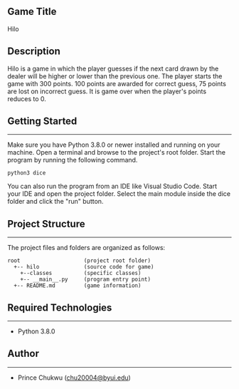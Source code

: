 ## Game Title
Hilo 

## Description
Hilo is a game in which the player guesses if the next card drawn by the dealer will be higher or lower than the previous one. The player starts the game with 300 points. 100 points are awarded for correct guess, 75 points are lost on incorrect guess. It is game over when the player's points reduces to 0.

## Getting Started
---
Make sure you have Python 3.8.0 or newer installed and running on your machine. Open a terminal and 
browse to the project's root folder. Start the program by running the following command.
```
python3 dice 
```
You can also run the program from an IDE like Visual Studio Code. Start your IDE and open the 
project folder. Select the main module inside the dice folder and click the "run" button.

## Project Structure
---
The project files and folders are organized as follows:
```
root                    (project root folder)
  +-- hilo              (source code for game)    
    +--classes          (specific classes)
    +-- __main__.py     (program entry point)
  +-- README.md         (game information)
```

## Required Technologies
---
* Python 3.8.0

## Author
---
* Prince Chukwu (chu20004@byui.edu)